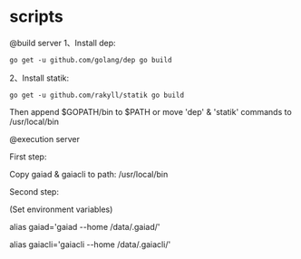 # scripts

@build server
1、Install dep:

`
go get -u github.com/golang/dep
go build
`

2、Install statik:

`
go get -u github.com/rakyll/statik
go build
`

Then append $GOPATH/bin to $PATH or move 'dep' & 'statik' commands to /usr/local/bin




@execution server

First step:

Copy gaiad & gaiacli to path: /usr/local/bin

Second step:

(Set environment variables)

alias gaiad='gaiad --home /data/.gaiad/'

alias gaiacli='gaiacli --home /data/.gaiacli/'
